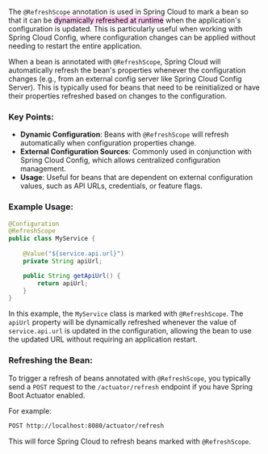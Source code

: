 
The `@RefreshScope` annotation is used in Spring Cloud to mark a bean so that it can be <mark style="background: #FFB8EBA6;">dynamically refreshed at runtime</mark> when the application's configuration is updated. This is particularly useful when working with Spring Cloud Config, where configuration changes can be applied without needing to restart the entire application.

When a bean is annotated with `@RefreshScope`, Spring Cloud will automatically refresh the bean's properties whenever the configuration changes (e.g., from an external config server like Spring Cloud Config Server). This is typically used for beans that need to be reinitialized or have their properties refreshed based on changes to the configuration.

### Key Points:

- **Dynamic Configuration**: Beans with `@RefreshScope` will refresh automatically when configuration properties change.
- **External Configuration Sources**: Commonly used in conjunction with Spring Cloud Config, which allows centralized configuration management.
- **Usage**: Useful for beans that are dependent on external configuration values, such as API URLs, credentials, or feature flags.

### Example Usage:

```java
@Configuration
@RefreshScope
public class MyService {
    
    @Value("${service.api.url}")
    private String apiUrl;

    public String getApiUrl() {
        return apiUrl;
    }
}
```

In this example, the `MyService` class is marked with `@RefreshScope`. The `apiUrl` property will be dynamically refreshed whenever the value of `service.api.url` is updated in the configuration, allowing the bean to use the updated URL without requiring an application restart.

### Refreshing the Bean:

To trigger a refresh of beans annotated with `@RefreshScope`, you typically send a `POST` request to the `/actuator/refresh` endpoint if you have Spring Boot Actuator enabled.

For example:

```bash
POST http://localhost:8080/actuator/refresh
```

This will force Spring Cloud to refresh beans marked with `@RefreshScope`.
